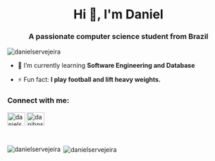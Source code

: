 <h1 align="center">Hi 👋, I'm Daniel</h1>
<h3 align="center">A passionate computer science student from Brazil</h3>

<p align="left"> <img src="https://komarev.com/ghpvc/?username=danielservejeira&label=Profile%20views&color=000000&style=flat" alt="danielservejeira" /> </p>

- 🌱 I’m currently learning **Software Engineering and Database**

- ⚡ Fun fact: **I play football and lift heavy weights.**

<h3 align="left">Connect with me:</h3>
<p align="left">
<a href="https://linkedin.com/in/danielservejeira" target="blank"><img align="center" src="https://raw.githubusercontent.com/rahuldkjain/github-profile-readme-generator/master/src/images/icons/Social/linked-in-alt.svg" alt="danielservejeira" height="30" width="40" /></a>
<a href="https://instagram.com/danihps" target="blank"><img align="center" src="https://raw.githubusercontent.com/rahuldkjain/github-profile-readme-generator/master/src/images/icons/Social/instagram.svg" alt="danihps" height="30" width="40" /></a>
</p>

<br>

<p><img align="left" src="https://github-readme-stats.vercel.app/api/top-langs?username=danielservejeira&show_icons=true&theme=dark&locale=en&layout=compact" alt="danielservejeira" /></p>

<p>&nbsp;<img align="center" src="https://github-readme-stats.vercel.app/api?username=danielservejeira&show_icons=true&theme=dark&locale=en" alt="danielservejeira" /></p>
